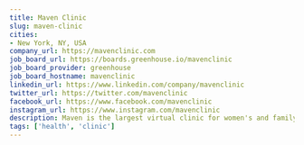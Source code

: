 ```yaml
---
title: Maven Clinic
slug: maven-clinic
cities:
- New York, NY, USA
company_url: https://mavenclinic.com
job_board_url: https://boards.greenhouse.io/mavenclinic
job_board_provider: greenhouse
job_board_hostname: mavenclinic
linkedin_url: https://www.linkedin.com/company/mavenclinic
twitter_url: https://twitter.com/mavenclinic
facebook_url: https://www.facebook.com/mavenclinic
instagram_url: https://www.instagram.com/mavenclinic
description: Maven is the largest virtual clinic for women's and family health, offering continuous, holistic care for fertility, pregnancy and parenting
tags: ['health', 'clinic']
---
```

